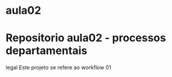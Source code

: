 # aula02

# Repositorio aula02 - processos departamentais
legal
Este projeto se refere ao workflow 01
